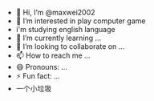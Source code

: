 - 👋 Hi, I’m @maxwei2002
- 👀 I’m interested in play computer game
- i'm studying english language
- 🌱 I’m currently learning ...
- 💞️ I’m looking to collaborate on ...
- 📫 How to reach me ...
- 😄 Pronouns: ...
- ⚡ Fun fact: ...
- 一个小垃圾
<!---
maxwei2002/maxwei2002 is a ✨ special ✨ repository because its `README.md` (this file) appears on your GitHub profile.
You can click the Preview link to take a look at your changes.
--->

